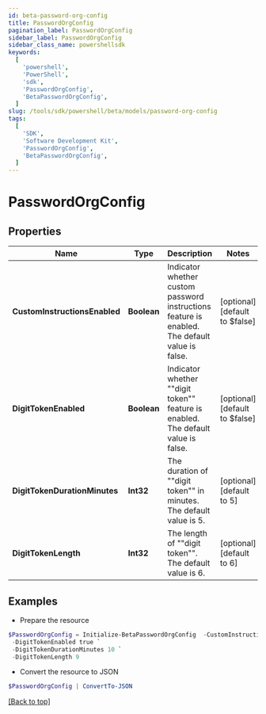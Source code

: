 ```yaml
---
id: beta-password-org-config
title: PasswordOrgConfig
pagination_label: PasswordOrgConfig
sidebar_label: PasswordOrgConfig
sidebar_class_name: powershellsdk
keywords:
  [
    'powershell',
    'PowerShell',
    'sdk',
    'PasswordOrgConfig',
    'BetaPasswordOrgConfig',
  ]
slug: /tools/sdk/powershell/beta/models/password-org-config
tags:
  [
    'SDK',
    'Software Development Kit',
    'PasswordOrgConfig',
    'BetaPasswordOrgConfig',
  ]
---
```


# PasswordOrgConfig

## Properties

| Name | Type | Description | Notes |
| --- | --- | --- | --- |
| **CustomInstructionsEnabled** | **Boolean** | Indicator whether custom password instructions feature is enabled. The default value is false. | [optional] [default to $false] |
| **DigitTokenEnabled** | **Boolean** | Indicator whether ""digit token"" feature is enabled. The default value is false. | [optional] [default to $false] |
| **DigitTokenDurationMinutes** | **Int32** | The duration of ""digit token"" in minutes. The default value is 5. | [optional] [default to 5] |
| **DigitTokenLength** | **Int32** | The length of ""digit token"". The default value is 6. | [optional] [default to 6] |

## Examples

- Prepare the resource

```powershell
$PasswordOrgConfig = Initialize-BetaPasswordOrgConfig  -CustomInstructionsEnabled true `
 -DigitTokenEnabled true `
 -DigitTokenDurationMinutes 10 `
 -DigitTokenLength 9
```

- Convert the resource to JSON

```powershell
$PasswordOrgConfig | ConvertTo-JSON
```

[[Back to top]](#)
